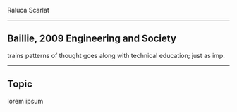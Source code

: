 Raluca Scarlat

---

## Baillie, 2009 Engineering and Society

trains patterns of thought
goes along with technical education; just as imp.



---

## Topic

lorem ipsum